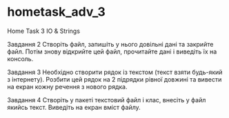 # hometask_adv_3
Home Task 3 IO &amp; Strings


Завдання 2
Створіть файл, запишіть у нього довільні дані та закрийте файл. 
Потім знову відкрийте цей файл, прочитайте дані і виведіть їх на консоль.

Завдання 3
Необхідно створити рядок із текстом (текст взяти будь-який з інтернету). 
Розбити цей рядок на 2 підрядки рівної довжині та вивести на екран кожну речення з нового рядка.


Завдання 4
Створіть у пакеті текстовий файл і клас, внесіть у файл якийсь текст.
Виведіть на екран вміст файлу.
